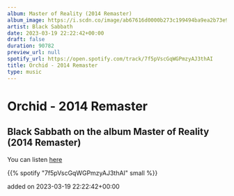 ```yaml
---
album: Master of Reality (2014 Remaster)
album_image: https://i.scdn.co/image/ab67616d0000b273c199494ba9ea2b73e9208f91
artist: Black Sabbath
date: 2023-03-19 22:22:42+00:00
draft: false
duration: 90782
preview_url: null
spotify_url: https://open.spotify.com/track/7f5pVscGqWGPmzyAJ3thAI
title: Orchid - 2014 Remaster
type: music
---
```



# Orchid - 2014 Remaster

## Black Sabbath on the album Master of Reality (2014 Remaster)

You can listen [here](https://open.spotify.com/track/7f5pVscGqWGPmzyAJ3thAI)

{{% spotify "7f5pVscGqWGPmzyAJ3thAI" small %}}

added on 2023-03-19 22:22:42+00:00